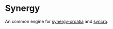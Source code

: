 # Synergy

An common engine for [synergy-croatia](https://github.com/twin/synergy-croatia)
and [syncro](https://github.com/twin/syncro).
